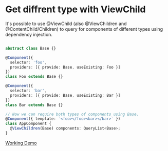 
# Get diffrent type with ViewChild

It's possible to use @ViewChild (also @ViewChildren and @ContentChild/Children) to query for components of different types using dependency injection.


```typescript

abstract class Base {}

@Component({
  selector: 'foo',
  providers: [{ provide: Base, useExisting: Foo }]
})
class Foo extends Base {}

@Component({
  selector: 'bar',
  providers: [{ provide: Base, useExisting: Bar }]
})
class Bar extends Base {}

// Now we can require both types of components using Base.
@Component({ template: `<foo></foo><bar></bar>` })
class AppComponent {
  @ViewChildren(Base) components: QueryList<Base>;
}
```

[Working Demo](https://stackblitz.com/edit/angular-stthrl)